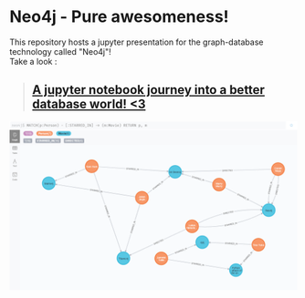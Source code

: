 # Neo4j - Pure awesomeness! #

This repository hosts a jupyter presentation for the graph-database technology called "Neo4j"!<br>
Take a look : 

> ## [A jupyter notebook journey into a better database world! <3 ](neo4j-practice/neo4j_demo.ipynb) ##

![Home readme Neo4J](screenshots/home-readme-overview.png)
